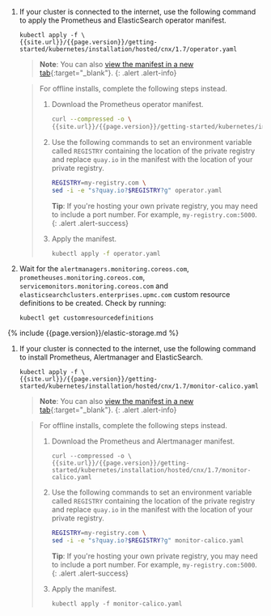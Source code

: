 1. If your cluster is connected to the internet, use the following command to apply the Prometheus
   and ElasticSearch operator manifest.

   ```
   kubectl apply -f \
   {{site.url}}/{{page.version}}/getting-started/kubernetes/installation/hosted/cnx/1.7/operator.yaml
   ```

   > **Note**: You can also
   > [view the manifest in a new tab]({{site.url}}/{{page.version}}/getting-started/kubernetes/installation/hosted/cnx/1.7/operator.yaml){:target="_blank"}.
   {: .alert .alert-info}

   > For offline installs, complete the following steps instead.
   >
   > 1. Download the Prometheus operator manifest.
   >
   >    ```bash
   >    curl --compressed -o \
   >    {{site.url}}/{{page.version}}/getting-started/kubernetes/installation/hosted/cnx/1.7/operator.yaml
   >    ```
   >
   > 1. Use the following commands to set an environment variable called `REGISTRY` containing the
   >    location of the private registry and replace `quay.io` in the manifest with the location
   >    of your private registry.
   >
   >    ```bash
   >    REGISTRY=my-registry.com \
   >    sed -i -e "s?quay.io?$REGISTRY?g" operator.yaml
   >    ```
   >
   >    **Tip**: If you're hosting your own private registry, you may need to include
   >    a port number. For example, `my-registry.com:5000`.
   >    {: .alert .alert-success}
   >    
   > 1. Apply the manifest.
   >    
   >    ```bash
   >    kubectl apply -f operator.yaml
   >    ```

1. Wait for the `alertmanagers.monitoring.coreos.com`, `prometheuses.monitoring.coreos.com`, `servicemonitors.monitoring.coreos.com` and
   `elasticsearchclusters.enterprises.upmc.com` custom resource definitions to be created. Check by running:

   ```
   kubectl get customresourcedefinitions
   ```

{% include {{page.version}}/elastic-storage.md %}

1. If your cluster is connected to the internet, use the following command to install Prometheus,
   Alertmanager and ElasticSearch.

   ```
   kubectl apply -f \
   {{site.url}}/{{page.version}}/getting-started/kubernetes/installation/hosted/cnx/1.7/monitor-calico.yaml
   ```

   > **Note**: You can also
   > [view the manifest in a new tab]({{site.url}}/{{page.version}}/getting-started/kubernetes/installation/hosted/cnx/1.7/monitor-calico.yaml){:target="_blank"}.
   {: .alert .alert-info}

   > For offline installs, complete the following steps instead.
   >
   > 1. Download the Prometheus and Alertmanager manifest.
   >
   >    ```
   >    curl --compressed -o \
   >    {{site.url}}/{{page.version}}/getting-started/kubernetes/installation/hosted/cnx/1.7/monitor-calico.yaml
   >    ```
   >      
   > 1. Use the following commands to set an environment variable called `REGISTRY` containing the
   >    location of the private registry and replace `quay.io` in the manifest with the location
   >    of your private registry.
   >
   >    ```bash
   >    REGISTRY=my-registry.com \
   >    sed -i -e "s?quay.io?$REGISTRY?g" monitor-calico.yaml
   >    ```
   >
   >    **Tip**: If you're hosting your own private registry, you may need to include
   >    a port number. For example, `my-registry.com:5000`.
   >    {: .alert .alert-success}
   >       
   > 1. Apply the manifest.
   >
   >    ```
   >    kubectl apply -f monitor-calico.yaml
   >    ```
